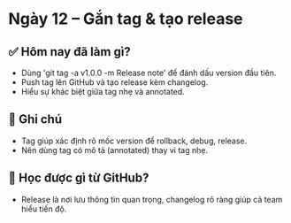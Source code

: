 # Ngày 12 – Gắn tag & tạo release

## ✅ Hôm nay đã làm gì?
- Dùng 'git tag -a v1.0.0 -m Release note' để đánh dấu version đầu tiên.
- Push tag lên GitHub và tạo release kèm changelog.
- Hiểu sự khác biệt giữa tag nhẹ và annotated.

## 🤔 Ghi chú
- Tag giúp xác định rõ mốc version để rollback, debug, release.
- Nên dùng tag có mô tả (annotated) thay vì tag nhẹ.

## 📘 Học được gì từ GitHub?
- Release là nơi lưu thông tin quan trọng, changelog rõ ràng giúp cả team hiểu tiến độ.

